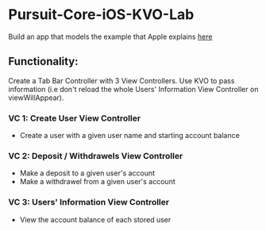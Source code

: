 # Pursuit-Core-iOS-KVO-Lab

Build an app that models the example that Apple explains [here](https://developer.apple.com/library/archive/documentation/Cocoa/Conceptual/KeyValueObserving/KeyValueObserving.html)

## Functionality:

Create a Tab Bar Controller with 3 View Controllers.  Use KVO to pass information (i.e don't reload the whole Users' Information View Controller on viewWillAppear).

### VC 1: Create User View Controller

- Create a user with a given user name and starting account balance

### VC 2: Deposit / Withdrawels View Controller

- Make a deposit to a given user's account
- Make a withdrawel from a given user's account

### VC 3: Users' Information View Controller

- View the account balance of each stored user 

